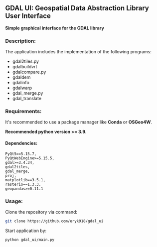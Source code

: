 ## GDAL UI: Geospatial Data Abstraction Library User Interface
**Simple graphical interface for the GDAL library**

### Description:
The application includes the implementation of the following programs:
- gdal2tiles.py
- gdalbuildvrt
- gdalcompare.py
- gdaldem
- gdalinfo
- gdalwarp
- gdal_merge.py
- gdal_translate

### Requirements:
It's recommended to use a package manager like **Conda** or **OSGeo4W**.

**Recommended python version >= 3.9.**

#### Dependencies:

```
PyQt5==5.15.7,
PyQtWebEngine>=5.15.5,
gdal>=3.4.34,
gdal2tiles,
gdal_merge,
proj,
matplotlib==3.5.1,
rasterio==1.3.3,
geopandas>=0.11.1
```

### Usage:
Clone the repository via command:

```bash
git clone https://github.com/eryk918/gdal_ui
```

Start application by:
```bash
python gdal_ui/main.py
```


